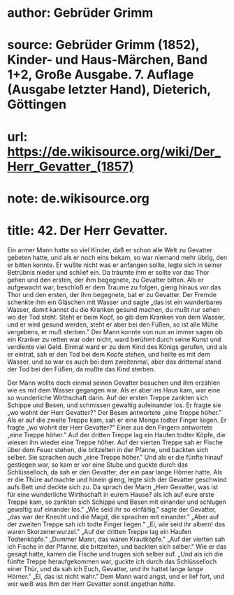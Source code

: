 # author: Gebrüder Grimm
# source: Gebrüder Grimm (1852), Kinder- und Haus-Märchen, Band 1+2, Große Ausgabe. 7. Auflage (Ausgabe letzter Hand), Dieterich, Göttingen
# url: https://de.wikisource.org/wiki/Der_Herr_Gevatter_(1857)
# note: de.wikisource.org
# title: 42. Der Herr Gevatter.

Ein armer Mann hatte so viel Kinder, daß er schon alle Welt zu Gevatter gebeten hatte, und als er noch eins bekam, so war niemand mehr übrig, den er bitten konnte. Er wußte nicht was er anfangen sollte, legte sich in seiner Betrübnis nieder und schlief ein. Da träumte ihm er sollte vor das Thor gehen und den ersten, der ihm begegnete, zu Gevatter bitten. Als er aufgewacht war, beschloß er dem Traume zu folgen, gieng hinaus vor das Thor und den ersten, der ihm begegnete, bat er zu Gevatter. Der Fremde schenkte ihm ein Gläschen mit Wasser und sagte „das ist ein wunderbares Wasser, damit kannst du die Kranken gesund machen, du mußt nur sehen wo der Tod steht. Steht er beim Kopf, so gib dem Kranken von dem Wasser, und er wird gesund werden, steht er aber bei den Füßen, so ist alle Mühe vergebens, er muß sterben." Der Mann konnte von nun an immer sagen ob ein Kranker zu retten war oder nicht, ward berühmt durch seine Kunst und verdiente viel Geld. Einmal ward er zu dem Kind des Königs gerufen, und als er eintrat, sah er den Tod bei dem Kopfe stehen, und heilte es mit dem Wasser, und so war es auch bei dem zweitenmal, aber das drittemal stand der Tod bei den Füßen, da mußte das Kind sterben. 

Der Mann wollte doch einmal seinen Gevatter besuchen und ihm erzählen wie es mit dem Wasser gegangen war. Als er aber ins Haus kam, war eine so wunderliche Wirthschaft darin. Auf der ersten Treppe zankten sich Schippe und Besen, und schmissen  gewaltig aufeinander los. Er fragte sie „wo wohnt der Herr Gevatter?" Der Besen antwortete „eine Treppe höher." Als er auf die zweite Treppe kam, sah er eine Menge todter Finger liegen. Er fragte „wo wohnt der Herr Gevatter?" Einer aus den Fingern antwortete „eine Treppe höher." Auf der dritten Treppe lag ein Haufen todter Köpfe, die wiesen ihn wieder eine Treppe höher. Auf der vierten Treppe sah er Fische über dem Feuer stehen, die britzelten in der Pfanne, und backten sich selber. Sie sprachen auch „eine Treppe höher." Und als er die fünfte hinauf gestiegen war, so kam er vor eine Stube und guckte durch das Schlüsselloch, da sah er den Gevatter, der ein paar lange Hörner hatte. Als er die Thüre aufmachte und hinein gieng, legte sich der Gevatter geschwind aufs Bett und deckte sich zu. Da sprach der Mann „Herr Gevatter, was ist für eine wunderliche Wirthschaft in eurem Hause? als ich auf eure erste Treppe kam, so zankten sich Schippe und Besen mit einander und schlugen gewaltig auf einander los." „Wie seid ihr so einfältig," sagte der Gevatter, „das war der Knecht und die Magd, die sprachen mit einander." „Aber auf der zweiten Treppe sah ich todte Finger liegen." „Ei, wie seid ihr albern! das waren Skorzenerwurzel." „Auf der dritten Treppe lag ein Haufen Todtenköpfe." „Dummer Mann, das waren Krautköpfe." „Auf der vierten sah ich Fische in der Pfanne, die britzelten, und backten sich selber." Wie er das gesagt hatte, kamen die Fische und trugen sich selber auf. „Und als ich die fünfte Treppe heraufgekommen war, guckte ich durch das Schlüsselloch einer Thür, und da sah ich Euch, Gevatter, und ihr hattet lange lange Hörner." „Ei, das ist nicht wahr." Dem Mann ward angst, und er lief fort, und wer weiß was ihm der Herr Gevatter sonst angethan hätte. 

